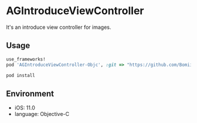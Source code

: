 # AGIntroduceViewController
It's an introduce view controller for images.

## Usage

```ruby
use_frameworks!
pod 'AGIntroduceViewController-Objc', :git => "https://github.com/Bomiishere/AGIntroduceViewController.git"
```
```ruby
pod install
```

## Environment
* iOS: 11.0
* language: Objective-C
